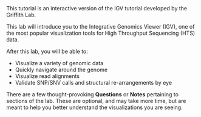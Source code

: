 <script>
import Link from "components/Link.svelte";
import Alert from "components/Alert.svelte";
</script>

<Alert>
	This tutorial is an interactive version of the <Link href="https://rnabio.org/module-02-alignment/0002/04/01/IGV/">IGV tutorial</Link> developed by the <Link href="https://rnabio.org/">Griffith Lab</Link>.
</Alert>

This lab will introduce you to the <Link href="https://software.broadinstitute.org/software/igv/">Integrative Genomics Viewer</Link> (IGV), one of the most popular visualization tools for High Throughput Sequencing (HTS) data.

After this lab, you will be able to:

* Visualize a variety of genomic data
* Quickly navigate around the genome
* Visualize read alignments
* Validate SNP/SNV calls and structural re-arrangements by eye

There are a few thought-provoking **Questions** or **Notes** pertaining to sections of the lab. These are optional, and may take more time, but are meant to help you better understand the visualizations you are seeing.
